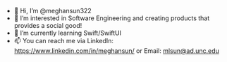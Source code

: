 - 👋 Hi, I’m @meghansun322
- 👀 I’m interested in Software Engineering and creating products that provides a social good!
- 🌱 I’m currently learning Swift/SwiftUI
- 📫 You can reach me via 
    LinkedIn: https://www.linkedin.com/in/meghansun/
    or Email: mlsun@ad.unc.edu

<!---
meghansun322/meghansun322 is a ✨ special ✨ repository because its `README.md` (this file) appears on your GitHub profile.
You can click the Preview link to take a look at your changes.
--->
